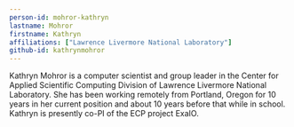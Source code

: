 ```yaml
---
person-id: mohror-kathryn
lastname: Mohror
firstname: Kathryn
affiliations: ["Lawrence Livermore National Laboratory"]
github-id: kathrynmohror
---
```

Kathryn Mohror is a computer scientist and group leader in the Center
for Applied Scientific Computing Division of Lawrence Livermore
National Laboratory. She has been working remotely from Portland,
Oregon for 10 years in her current position and about 10 years before
that while in school.  Kathryn is presently co-PI of the ECP project
ExaIO.